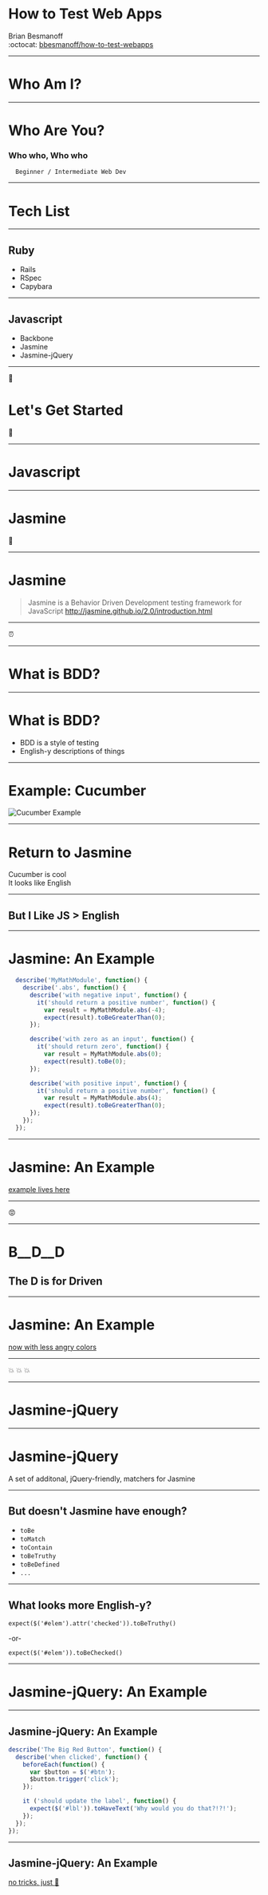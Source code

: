# How to Test Web Apps

Brian Besmanoff  
:octocat: [bbesmanoff/how-to-test-webapps][repo]

---

# Who Am I?

---

# Who Are You?
### Who who, Who who

```note
  Beginner / Intermediate Web Dev
```

---

# Tech List

---

## Ruby
  * Rails
  * RSpec
  * Capybara

---

## Javascript
  * Backbone
  * Jasmine
  * Jasmine-jQuery

---

:checkered_flag:
# Let's Get Started
:checkered_flag:

---

# Javascript

---

# Jasmine
:rice:

---

# Jasmine

> Jasmine is a Behavior Driven Development testing framework for JavaScript
> http://jasmine.github.io/2.0/introduction.html


---

:alarm_clock:

---

# What is BDD?

---

# What is BDD?

* BDD is a style of testing
* English-y descriptions of things

---

# Example: Cucumber
![Cucumber Example](http://cukes.info/images/feature.png)

---

# Return to Jasmine
Cucumber is cool  
It looks like English

---

## But I Like JS > English

---

# Jasmine: An Example

```javascript
  describe('MyMathModule', function() {
    describe('.abs', function() {
      describe('with negative input', function() {
        it('should return a positive number', function() {
          var result = MyMathModule.abs(-4);
          expect(result).toBeGreaterThan(0);
      });

      describe('with zero as an input', function() {
        it('should return zero', function() {
          var result = MyMathModule.abs(0);
          expect(result).toBe(0);
      });

      describe('with positive input', function() {
        it('should return a positive number', function() {
          var result = MyMathModule.abs(4);
          expect(result).toBeGreaterThan(0);
      });
    });
  });
```

---

# Jasmine: An Example

[example lives here](jasmine_01.html)

---

:rage:

---

# B__D__D
## The __D__ is for Driven

---

# Jasmine: An Example
[now with less angry colors](jasmine_02.html)

---

:boom: :boom: :boom:

---

# Jasmine-jQuery

---

# Jasmine-jQuery
A set of additonal, jQuery-friendly, matchers for Jasmine

---

## But doesn't Jasmine have enough?
* `toBe`
* `toMatch`
* `toContain`
* `toBeTruthy`
* `toBeDefined`
* `...`

---

## What looks more English-y?
`expect($('#elem').attr('checked')).toBeTruthy()`

-or-

`expect($('#elem')).toBeChecked()`

---

# Jasmine-jQuery: An Example

---

## Jasmine-jQuery: An Example

```javascript
describe('The Big Red Button', function() {
  describe('when clicked', function() {
    beforeEach(function() {
      var $button = $('#btn');
      $button.trigger('click');
    });

    it ('should update the label', function() {
      expect($('#lbl')).toHaveText('Why would you do that?!?!');
    });
  });
});
```

---

## Jasmine-jQuery: An Example
[no tricks, just :green_heart:](jasmine-jquery_01.html)


[repo]: https://github.com/bbesmanoff/how-to-test-webapps
